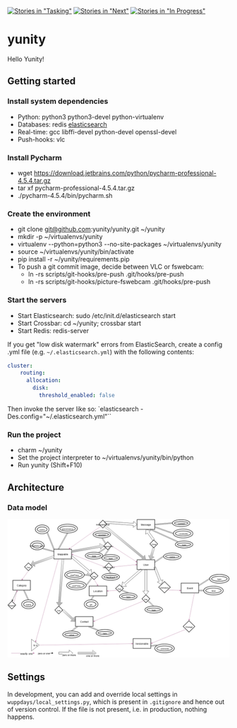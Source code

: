 [![Stories in "Tasking"](https://badge.waffle.io/yunity/yunity-core.svg?label=%5Bkanban%5D%20tasking&title=Tasking)](https://waffle.io/yunity/yunity-core)
[![Stories in "Next"](https://badge.waffle.io/yunity/yunity-core.svg?label=%5Bkanban%5D%20next&title=Next)](https://waffle.io/yunity/yunity-core)
[![Stories in "In Progress"](https://badge.waffle.io/yunity/yunity-core.svg?label=%5Bkanban%5D%20in-progress&title=In%20Progress)](https://waffle.io/yunity/yunity-core)

# yunity
Hello Yunity!

## Getting started

### Install system dependencies
- Python: python3 python3-devel python-virtualenv
- Databases: redis [elasticsearch](https://www.elastic.co/guide/en/elasticsearch/reference/1.4/setup-repositories.html)
- Real-time: gcc libffi-devel python-devel openssl-devel
- Push-hooks: vlc

### Install Pycharm
- wget https://download.jetbrains.com/python/pycharm-professional-4.5.4.tar.gz
- tar xf pycharm-professional-4.5.4.tar.gz
- ./pycharm-4.5.4/bin/pycharm.sh

### Create the environment
- git clone git@github.com:yunity/yunity.git ~/yunity
- mkdir -p ~/virtualenvs/yunity
- virtualenv --python=python3 --no-site-packages ~/virtualenvs/yunity
- source ~/virtualenvs/yunity/bin/activate
- pip install -r ~/yunity/requirements.pip
- To push a git commit image, decide between VLC or fswebcam:
  - ln -rs scripts/git-hooks/pre-push .git/hooks/pre-push
  - ln -rs scripts/git-hooks/picture-fswebcam .git/hooks/pre-push

### Start the servers
- Start Elasticsearch: sudo /etc/init.d/elasticsearch start
- Start Crossbar: cd ~/yunity; crossbar start
- Start Redis: redis-server

If you get "low disk watermark" errors from ElasticSearch, create a config .yml file (e.g. `~/.elasticsearch.yml`) with
the following contents:

```yml
cluster:
    routing:
      allocation:
        disk:
          threshold_enabled: false
```

Then invoke the server like so: `elasticsearch -Des.config="~/.elasticsearch.yml"``

### Run the project
- charm ~/yunity
- Set the project interpreter to ~/virtualenvs/yunity/bin/python
- Run yunity (Shift+F10)

## Architecture

### Data model

[![ER diagram](documentation/er-diagram.png)](https://drive.google.com/file/d/0B-3d76NgOlSSdk9VYVNWUWdBUEk/view)

## Settings

In development, you can add and override local settings in
`wuppdays/local_settings.py`, which is present in `.gitignore` and hence out of
version control. If the file is not present, i.e. in production, nothing
happens.

